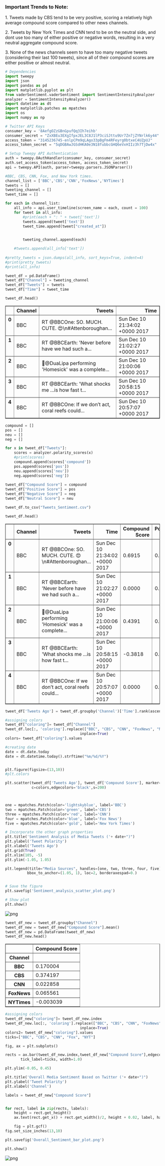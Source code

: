 
### Important Trends to Note:


<p>1. Tweets made by CBS tend to be very positive, scoring a relatively high average compound score compared to other news channels. </p>
<p>2. Tweets by New York Times and CNN tend to be on the neutral side, and dont use too many of either positive or negative words, resulting in a very neutral aggregate compound score.  </p>
<p>3. None of the news channels seem to have too many negative tweets (considering their last 100 tweets), since all of their compound scores are either positive or almost neutral.</p>


```python
# Dependencies
import tweepy
import json
import pandas as pd
import matplotlib.pyplot as plt
from vaderSentiment.vaderSentiment import SentimentIntensityAnalyzer
analyzer = SentimentIntensityAnalyzer()
import datetime as dt 
import matplotlib.patches as mpatches
import os
import numpy as np

```


```python
# Twitter API Keys
consumer_key = '8AefgOZzGBnGpufQq3Ih7eihb'
consumer_secret = "ZxXBEu3EXgIfpxJEL3C8J1lP3ciSJttu9Ur7Zn7jZYNrlk6y44"
access_token = "3145236745-enlpCPm9qLAgo33pBgFm4RFeyrg0btxeC4UZpUJ"
access_token_secret = "5qDGBAwJGSdHKA0e3N18fubbcGHQ6eVxHIIz3h7TjDw4x"

# Setup Tweepy API Authentication
auth = tweepy.OAuthHandler(consumer_key, consumer_secret)
auth.set_access_token(access_token, access_token_secret)
api = tweepy.API(auth, parser=tweepy.parsers.JSONParser())
```


```python
#BBC, CBS, CNN, Fox, and New York times.
channel_list = ['BBC','CBS','CNN','FoxNews','NYTimes']
tweets = []
tweeting_channel = []
tweet_time = []
```


```python
for each in channel_list:
    all_info = api.user_timeline(screen_name = each, count = 100)
    for tweet in all_info:
        #print(each + ": " + tweet['text'])
        tweets.append(tweet['text'])
        tweet_time.append(tweet["created_at"])
        

        tweeting_channel.append(each)

    #tweets.append(all_info['text'])
    
#pretty_tweets = json.dumps(all_info, sort_keys=True, indent=4)
#print(pretty_tweets)
#print(all_info)
```


```python
tweet_df = pd.DataFrame()
tweet_df["Channel"] = tweeting_channel
tweet_df["Tweets"] = tweets
tweet_df["Time"] = tweet_time

```


```python
tweet_df.head()

```




<div>
<style>
    .dataframe thead tr:only-child th {
        text-align: right;
    }

    .dataframe thead th {
        text-align: left;
    }

    .dataframe tbody tr th {
        vertical-align: top;
    }
</style>
<table border="1" class="dataframe">
  <thead>
    <tr style="text-align: right;">
      <th></th>
      <th>Channel</th>
      <th>Tweets</th>
      <th>Time</th>
    </tr>
  </thead>
  <tbody>
    <tr>
      <th>0</th>
      <td>BBC</td>
      <td>RT @BBCOne: SO. MUCH. CUTE. 😍\n#Attenboroughan...</td>
      <td>Sun Dec 10 21:34:02 +0000 2017</td>
    </tr>
    <tr>
      <th>1</th>
      <td>BBC</td>
      <td>RT @BBCEarth: 'Never before have we had such a...</td>
      <td>Sun Dec 10 21:02:27 +0000 2017</td>
    </tr>
    <tr>
      <th>2</th>
      <td>BBC</td>
      <td>🌹@DuaLipa performing 'Homesick' was a complete...</td>
      <td>Sun Dec 10 21:00:06 +0000 2017</td>
    </tr>
    <tr>
      <th>3</th>
      <td>BBC</td>
      <td>RT @BBCEarth: 'What shocks me ...is how fast t...</td>
      <td>Sun Dec 10 20:58:15 +0000 2017</td>
    </tr>
    <tr>
      <th>4</th>
      <td>BBC</td>
      <td>RT @BBCOne: If we don’t act, coral reefs could...</td>
      <td>Sun Dec 10 20:57:07 +0000 2017</td>
    </tr>
  </tbody>
</table>
</div>




```python
compound = []
pos = []
neu = []
neg = []

for x in tweet_df["Tweets"]:
    scores = analyzer.polarity_scores(x)
    #print(scores)    
    compound.append(scores['compound'])
    pos.append(scores['pos'])
    neu.append(scores['neu'])
    neg.append(scores['neg'])
    
tweet_df["Compound Score"] = compound
tweet_df["Positive Score"] = pos
tweet_df["Negative Score"] = neg
tweet_df["Neutral Score"] = neu

tweet_df.to_csv("Tweets_Sentiment.csv")

tweet_df.head()
```




<div>
<style>
    .dataframe thead tr:only-child th {
        text-align: right;
    }

    .dataframe thead th {
        text-align: left;
    }

    .dataframe tbody tr th {
        vertical-align: top;
    }
</style>
<table border="1" class="dataframe">
  <thead>
    <tr style="text-align: right;">
      <th></th>
      <th>Channel</th>
      <th>Tweets</th>
      <th>Time</th>
      <th>Compound Score</th>
      <th>Positive Score</th>
      <th>Negative Score</th>
      <th>Neutral Score</th>
    </tr>
  </thead>
  <tbody>
    <tr>
      <th>0</th>
      <td>BBC</td>
      <td>RT @BBCOne: SO. MUCH. CUTE. 😍\n#Attenboroughan...</td>
      <td>Sun Dec 10 21:34:02 +0000 2017</td>
      <td>0.6915</td>
      <td>0.440</td>
      <td>0.000</td>
      <td>0.560</td>
    </tr>
    <tr>
      <th>1</th>
      <td>BBC</td>
      <td>RT @BBCEarth: 'Never before have we had such a...</td>
      <td>Sun Dec 10 21:02:27 +0000 2017</td>
      <td>0.0000</td>
      <td>0.000</td>
      <td>0.000</td>
      <td>1.000</td>
    </tr>
    <tr>
      <th>2</th>
      <td>BBC</td>
      <td>🌹@DuaLipa performing 'Homesick' was a complete...</td>
      <td>Sun Dec 10 21:00:06 +0000 2017</td>
      <td>0.4391</td>
      <td>0.145</td>
      <td>0.000</td>
      <td>0.855</td>
    </tr>
    <tr>
      <th>3</th>
      <td>BBC</td>
      <td>RT @BBCEarth: 'What shocks me ...is how fast t...</td>
      <td>Sun Dec 10 20:58:15 +0000 2017</td>
      <td>-0.3818</td>
      <td>0.000</td>
      <td>0.126</td>
      <td>0.874</td>
    </tr>
    <tr>
      <th>4</th>
      <td>BBC</td>
      <td>RT @BBCOne: If we don’t act, coral reefs could...</td>
      <td>Sun Dec 10 20:57:07 +0000 2017</td>
      <td>0.0000</td>
      <td>0.000</td>
      <td>0.000</td>
      <td>1.000</td>
    </tr>
  </tbody>
</table>
</div>




```python
tweet_df['Tweets Ago'] = tweet_df.groupby('Channel')['Time'].rank(ascending=False)

```


```python
#assigning colors
tweet_df["coloring"]= tweet_df["Channel"]
tweet_df.loc[:, 'coloring'].replace(["BBC", "CBS", "CNN", "FoxNews", "NYTimes"], ["lightskyblue", "green", "red", "blue","gold"],
                                  inplace=True)
colors= tweet_df["coloring"].values

```


```python
#creating date
date = dt.date.today
date = dt.datetime.today().strftime("%m/%d/%Y")


plt.figure(figsize=(13,10))
#plt.colors

plt.scatter(tweet_df['Tweets Ago'], tweet_df['Compound Score'], marker='o',
            c=colors,edgecolors='black',s=200)



one = mpatches.Patch(color='lightskyblue', label='BBC')
two = mpatches.Patch(color='green', label='CBS')
three = mpatches.Patch(color='red', label='CNN')
four = mpatches.Patch(color='blue', label='Fox News')
five = mpatches.Patch(color='gold', label='New York Times')

# Incorporate the other graph properties
plt.title('Sentiment Analysis of Media Tweets ('+ date+")")
plt.ylabel('Tweet Polarity')
plt.xlabel('Tweets Ago')
plt.grid(True)
plt.xlim(105, -5)
plt.ylim(-1.05, 1.05)

plt.legend(title="Media Sources", handles=[one, two, three, four, five],
          bbox_to_anchor=(1.05, 1), loc=2, borderaxespad=0.)


# Save the figure
plt.savefig('Sentiment_analysis_scatter_plot.png')

# Show plot
plt.show()
```


![png](output_10_0.png)



```python
tweet_df_new = tweet_df.groupby("Channel")
tweet_df_new = tweet_df_new["Compound Score"].mean()
tweet_df_new = pd.DataFrame(tweet_df_new)
tweet_df_new.head()

```




<div>
<style>
    .dataframe thead tr:only-child th {
        text-align: right;
    }

    .dataframe thead th {
        text-align: left;
    }

    .dataframe tbody tr th {
        vertical-align: top;
    }
</style>
<table border="1" class="dataframe">
  <thead>
    <tr style="text-align: right;">
      <th></th>
      <th>Compound Score</th>
    </tr>
    <tr>
      <th>Channel</th>
      <th></th>
    </tr>
  </thead>
  <tbody>
    <tr>
      <th>BBC</th>
      <td>0.170004</td>
    </tr>
    <tr>
      <th>CBS</th>
      <td>0.374197</td>
    </tr>
    <tr>
      <th>CNN</th>
      <td>0.022858</td>
    </tr>
    <tr>
      <th>FoxNews</th>
      <td>0.065561</td>
    </tr>
    <tr>
      <th>NYTimes</th>
      <td>-0.003039</td>
    </tr>
  </tbody>
</table>
</div>




```python
#assigning colors
tweet_df_new["coloring"]= tweet_df_new.index
tweet_df_new.loc[:, 'coloring'].replace(["BBC", "CBS", "CNN", "FoxNews", "NYTimes"], ["lightskyblue", "green", "red", "blue","gold"],
                                  inplace=True)
colors2= tweet_df_new["coloring"].values
ticks=["BBC", "CBS", "CNN", "Fox", "NYT"]
```


```python
fig, ax = plt.subplots()

rects = ax.bar(tweet_df_new.index,tweet_df_new["Compound Score"],edgecolor=['black']*len(x),color=colors2,
       tick_label=ticks, width=1.0)

plt.ylim(-0.05, 0.45)

plt.title('Overall Media Sentiment Based on Twitter ('+ date+")")
plt.ylabel('Tweet Polarity')
plt.xlabel('Channel')

labels = tweet_df_new["Compound Score"]


for rect, label in zip(rects, labels):
    height = rect.get_height()
    ax.text(rect.get_x() + rect.get_width()/2, height + 0.02, label, ha='center', va='bottom')

    fig = plt.gcf()
fig.set_size_inches(13,10)

plt.savefig('Overall_Sentiment_bar_plot.png')

plt.show()
```


![png](output_13_0.png)

